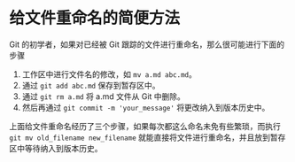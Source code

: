 # 给文件重命名的简便方法

Git 的初学者，如果对已经被 Git 跟踪的文件进行重命名，那么很可能进行下面的步骤

1. 工作区中进行文件名的修改，如 `mv a.md abc.md`。
1. 通过 `git add abc.md` 保存到暂存区中。
1. 通过 `git rm a.md` 将 a.md 文件从 Git 中删除。
1. 然后再通过 `git commit -m 'your_message'` 将更改纳入到版本历史中。

上面给文件重命名经历了三个步骤，如果每次都这么命名未免有些繁琐，而执行 `git mv old_filename new_filename` 就能直接将文件进行重命名，并且放到暂存区中等待纳入到版本历史。
